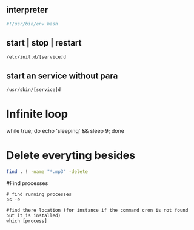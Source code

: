 ## interpreter
```bash
#!/usr/bin/env bash
```

## start | stop | restart 

```bash
/etc/init.d/[service]d
```

## start an service without para
```bash
/usr/sbin/[service]d
```

# Infinite loop
while true; do echo 'sleeping' && sleep 9; done

# Delete everyting besides
```bash
find . ! -name "*.mp3" -delete
```

#Find processes
```
# find running processes
ps -e

#find there location (for instance if the command cron is not found but it is installed)
which [process]
```
